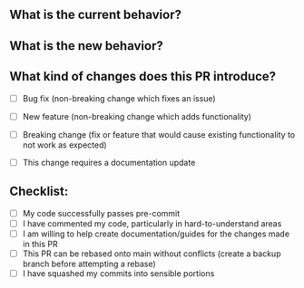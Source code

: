 ## What is the current behavior?

[//]: # (Please link any related issues)


## What is the new behavior?

## What kind of changes does this PR introduce?

[//]: # (Please delete options that are not relevant)

[//]: # (Set items to checked like this: [x])

- [ ] Bug fix (non-breaking change which fixes an issue)
- [ ] New feature (non-breaking change which adds functionality)
- [ ] Breaking change (fix or feature that would cause existing functionality to not work as expected)
- [ ] This change requires a documentation update


## Checklist:

- [ ] My code successfully passes pre-commit
- [ ] I have commented my code, particularly in hard-to-understand areas
- [ ] I am willing to help create documentation/guides for the changes made in this PR
- [ ] This PR can be rebased onto main without conflicts (create a backup branch before attempting a rebase)
- [ ] I have squashed my commits into sensible portions
